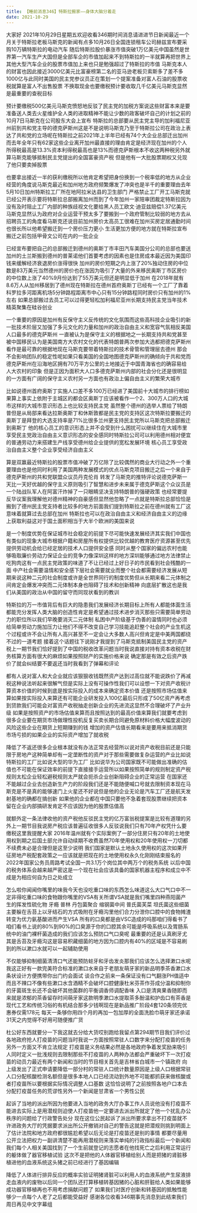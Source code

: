 ```yaml
---
title: 【睡前消息346】特斯拉搬家——身体大脑分着走
date: 2021-10-29
---
```


大家好 2021年10月29日星期五欢迎收看346期时间消息请进进节日新闻最近一个月关于特斯拉老板马斯克的新闻有点多10月26日全国连锁租车公司赫兹宣布要采购10万辆特斯拉的电动汽车
随后特斯拉股价暴涨市值突破1万亿美元中国虽然是世界第一汽车生产大国但是全部车企的市值加起来不到特斯拉的一半就算再把世界上其他大型汽车企业的股票市值加上来也只是勉强超过了特斯拉的市值
马斯克本人的财富也因此接近3000亿美元比富豪榜第二名的亚马逊老板贝索斯多了差不多1000亿与此同时美国的民主党参议员正在策划一个提案准备对富人石油的股票收税就算是富人不出售股票
不换取现金也要缴税预计要收取几千亿美元马斯克显然是最重要的查税目标

预计要缴税500亿美元马斯克愤怒地反驳了民主党的加税方案说这些财富本来是要准备送人类去火星维护全人类的进取精神不能让少数的政客破坏自己的计划之前的10月7日马斯克在公司股东大会上宣布
特斯拉的总部要从民主党主导的加利福尼亚州前到共和党主导的德克萨斯州这是不是说明马斯克乃至于特斯拉公司在政治上表达了共和党的立场呢在特斯拉之前2021年上半年已经有74个大企业总部迁出加州
而去年全年只有62家这些企业离开加州最直接的理由肯定是经济现在加州的个人所得税最高是13.3%资本利得税最高也是13%而德克萨斯根本不收这两种税另外就算马斯克能够抵制民主党提出的全国富豪资产税
但是他有一大批股票期权又兑现了他只要卖掉股票

也要拿出接近一半的获利缴税所以他肯定希望把身份换到一个税率低的地方从企业经营的角度说马斯克最近和加州地方政府频繁爆发了冲突也是半千的重要理由去年5月10日加州特斯拉工厂所在地阿拉米达县的卫生部门
严格禁止工厂开工马斯克就已经公开表示要将特斯拉总部搬离加州而到了今年加州一家陪审团裁定特斯拉因为没有及时阻止工厂内部的种族歧视文化要给黑人员工欧文·迪亚兹赔偿1.37亿美元
马斯克显然认为政府对企业运营干预太多了要搬到一个政府管制比较弱的地方去从招聘员工的角度看马斯克还说目前加州房价太高员工很难在加州买房定居通勤时间也很长所以他希望搬迁到一个房价压力更小
生活更加方便的地方就在特斯拉宣布搬迁之前包括甲骨文公司在内的一批企业

已经宣布要把自己的总部搬迁到德州的奥斯丁市丰田汽车美国分公司的总部也要送加州的土兰斯搬到德州的普莱诺他们首要考虑的因素也是住房成本最近因为美国印钱来缓解经济衰退房价涨得很快
加州的房价短期之内上涨了20%独动住房的中位数是83万美元当然德州的房价也在涨因为吸引了大量的外来移民奥斯丁市区房价的中位数上涨了40%9月份达到了55万美元但还是明显低于加州
在2018年就有8.6万人从加州移居到了德州现在特斯拉在德州首府奥斯丁已经有一个工厂了靠着科罗拉多河距离机场5分钟路程距离市中心只有15分钟路程同时房价只有加州的1%左右
如果总部搬过去员工可以过得更轻松加利福尼亚州长期支持民主党当年技术精英聚集在硅谷创业

一个重要的原因是加州有反保守主义反传统的文化氛围而这些高科技企业吸引的新一批技术阶层又加强了多元文化的力量和加州的政治自由主义和宽容气氛相反美国人口最多的德克萨斯州
一直被认为是保守主义的根据地之一长期支持共和党甚至被中国移民认为是美国南方大农村文化的代表特朗普两次参加大选都把德克萨斯州看作是最可靠的根据地现在马斯克要带着特斯拉的技术骨管和管理层去德州
那会不会影响团队的稳定性呢如果只看美国的全国地图德克萨斯州的确倾向于共和党而德克萨斯州在沿海地区拥有70万平方公里的土地接近于中国青海省也的确容易给人大农村的印象
但是正因为面积大人口多德克萨斯州内部的社会分化还是很明显的一方面有广阔的保守主义农村另一方面也有政治上偏自由主义的繁荣大城市

比如说德州首府奥斯丁实施人口差不多100万已经进了美国前十大城市的排行榜如果算上事实上依附于主城区的都会区奥斯丁应该被看作一个2、300万人口的大城市这样的大城市意识形态上也比较支持民主党
虽然整个德州的选举人票给了特朗普但是从局部来看达拉斯奥斯丁和休斯敦都是民主党的支持区这次特斯拉要搬迁的奥斯丁是拜登的大选支持率是71%比很多兰州更支持民主党所以马斯克把总部搬迁到奥斯丁
他的核心员工的意识形态上并不会受到什么困扰可以继续住在大城市里享受民主党政治自由主义意识形态的安全感同时特斯拉公司可以利用德州相对便宜的普通劳动力来搭建生产线享受德州给企业提供的宽松发展环境
核心员工享受政治自由主义整个企业享受经济自由主义

算是双赢最近特斯拉的股票市值冲破了万亿除了比较偶然的商业大行动之外一个重要理由也是他同时利用了美国两种发展模式的优点马斯克项目搬迁之后一个来自于德克萨斯州的共和党联盟众议员丹克伦肖
转发了马斯克的推特评论说德克萨斯一天比一天好优越的保守主义原则吸引了智慧和进步未来属于德克萨斯这个众议员是一个陆战队军人在阿富汗炸掉了一只眼睛坚决支持特朗普的强硬政策
也经常要提反华议案我理解他对德州精神的自豪感但显然他忽略了一点就是特斯拉总部恰恰是搬到了德州民主党支持者比较多的地方前面我们提到特斯拉之前在德州就有工厂这意味着就算过去总部在加州
特斯拉也可以在政治自由主义和经济自由主义的边缘上获取利益这对于国土面积相当于大半个欧洲的美国来说

是一个制度优势在保证城市社会稳定的前提下尽可能快速发展经济其实我们中国也有类似的现象大城市根据户籍和房屋所有权提供比较优越的教育医疗资源甚至优先提供劳动机会给已经定居的技术人口提供安全感
同时从整个国家的偏远农村也能够吸取廉价劳动力保证企业的竞争力像深圳这样的地方深圳能够通过地方法律禁止吃狗肉这有一点民主党政策的味道了不让已经过上好日子的市民看到社会残酷的一面
中产社会需要温情和安全感下层社会需要就业而整个社会都需要经济发展从短期来说这种二元的社会制度或许是全世界同行的制度优势但从长期来看二元体制之间肯定会爆发冲突而二元体制本身也阻碍了技术和创新精神
向底层扩散这也是我们从美国的政治从中国的留守而同现状看到的教训

特斯拉的万一市值背后有巨大的隐患我们发展经济长期目标上所有人都能体面生活都能充分发挥人类大脑的创造性肯定是希望通过技术进步消灭那些只需要简单劳动力的职位所以我们早晚要消灭二元体制
私困中产阶级基于伪善的温情同时也必须给简单劳动力施加压力让他们不得不改变自己学习技能追赶整个社会的产业生机这个过程或许不会让所有人高兴甚至不一定会让大多数人高兴但肯定是中美两国都绕不过的一道考题
接着这个话题往下说刚才我提到了马斯克抵制美国民主党的资产税上一期节我们恰好提到了中国的税收改革问题当时我说直接对持有资本收税在财务核算方面有很大的麻烦如果按照财产的实施价格来说
确定那是有效之后资产跌价了就会纠结要不要返还当时我看到了弹幕和评论

都有人说对富人和大企业就应该狠狠收钱既然资产达到过高位就不能说跌价了再减税这种说法听起来很解气但是实际上没有可操作性我们可以设想一下对资产收税计算资本价值的时候到底是按实际投入的成本来确定资本价值
还是按照市场估值来算如果按实际投入来算还有可能企业研发投入100亿最后只形成了50亿资产再考虑到贷款我们可能会对富资产收税抽走创新企业的先进流这显然不合理破坏了产业升级
如果是按照资产的市场估值来算而且按照达到的最高价值来算我们就要考虑到很多企业要在期货市场做理性投机反复买卖长期合同避免原材料价格大幅度波动的风险这些企业在期货上短期赚到的钱
增加的资产估值长期看来是要用来抵消期货市场亏损的如果企业的实际资产增加了就收税

降低了不返还很多企业根本就没有办法正常去经营所以说对资产收税目前还是只能限于房地产这种简单却有一定垄断性的资产对于那些需要做复杂运营的产业比如说特斯拉的工厂比如说大型的华为工厂
比如说华为公司国家既不可能做出准确的估值也不可能在保证效率的前提下直接接手运营所以如果按照简单的规则制定资产税规则太松企业轻松避税规则太严就会扼杀企业创新阻碍企业的正常运营
在国家还不能越过企业去创造新生产力的阶段我们还是不能随便喊口号就去限制资本现在马斯克是不是真的能够速门上火星还不好说但是他的企业无论是汽车工厂还是航天发射基地的确都在搞创新
如果他的企业都在中国只要他不急着套现股票继续把资本留在企业内部搞研发肯定不应该因为他的股票估值高

就额外定一条法律收他的资产税他反驳民主党的亿万富翁税提案是比较有道理的另外上一期节目我说房产税应该普遍征收很多人反驳说我们只有70年产权凭什么要缴税这里我提醒大家
2016年温州就有个实际案例了一部分住房只有20年的土地使用权到期之后国土部允许自动续期不收费虽然70年使用权和20年使用权一刀切都不续费未必是合理但是这至少说明
我们国家是默认土地永久使用权的这次如果开征房地产税配套政策之一应该就是把现在的土地使用权永久化刚刚结束报名的2022年国家公务员周路考试全国一共3.1万个岗位其中两万个的税务系统
以后中国的税务体系会越来越严密这是一个现在社会应该具备的国家机器主程序和成立中不成是为相应何自为日之处成立

怎么啦你闻闻你嘴里的味我今天也没吃重口味的东西怎么味道这么大口气口中不一定非得吃重口味的食物跟你嘴里的VSA有关所谓VSA就是我们嘴里四种燕阳菌产生的挥发性硫化物
牙瘾 普林 丹包菌聚合 缩钢菌中间 普氏菌芙菜 坦氏菌这些细菌主要躲在舌苔上以牙结石的方式吸附在牙瘾沟里他们合力分泄你口腔中的食物摊渣转变为优力氨基酸进而产生VSA
所有的口臭都是由VSC造成的吗那咱们得看书了咱们看书上说的80%到90%的口臭源于你的口腔其余可能是呼吸系统以及胃肠系统中的油门裸杆菌造成的我们应该怎么预防口气口臭呢
最重要的还是认真刷牙尤其是舌苔及牙瘾沟这是容易积藏细菌的地方因为口腔内有40%的区域是不容易刷到的所以漱口水就可以一起辅助使用

不仅能够抑制细菌清清口气还能预防蛀牙和牙齿发炎那我们应该怎么选择漱口水呢我这正好有一款完美符合标准的漱口水来自于老朋友萌牙家的新品明季茶香漱口水条状设计方便携带你出门约会面试
谈合作之前来一条保证没有口气翻涨PH值适中而且不辣口不像有些漱口水含酒精不会破坏口腔健康杜米芬茶作芬成分温和抑制你的牙菌斑生长还不会破坏其他菌群的平衡调香师调配香味
入口是清爽果香随即而来就是浓郁的茶香留存时间萌牙家这款明季漱口水提取茶多酚温和护齿口有茶香是现代工艺和传统习俗的有机结合那多少钱啊现在是新品推广阶段4套120条领完优惠券仅需178元
每天一条够你用四个月的再加一包加厚的全面洗脸巾萌牙家还承诺31天之内觉得不好用可随便推广货

杜公好东西就要分一下我这就去分给大货哎别跑给我留点第294期节目我们评价过各地政府抢人打疫苗的问题当时我说一方面按照常驻人口数字来分配打疫苗的任务另外一方面又不肯立法规定
打疫苗是义务结果必然是各地政府争着发奖励来吸引人同时定义一批浅规则去限制那些不打疫苗的人两种办法都会严重破坏下一次打疫苗的动员力最近有两个新闻和当时的节目相关首先是吉林省白城市一个镇政府
向上级发出了正式申请要降低一部分村的常驻人口统计数量原因是上级人口根据常驻人口分配核酸检测名额但是很多本地人口已经流动到外地不可能都抓获来做核酸或者打疫苗所以要根据实际情况调整人口基数
这恰恰说明了之前按照各地户口本去分配打疫苗任务的荒谬性另外一个新闻是甘肃省一个男性公民

起诉了当地的派出所因为他要进入当地的政务大厅办事工作人员说他没有打疫苗不能进去实际上是用潜规则迫使人打疫苗他一定要进去派出所就定了他一个扰乱办公秩序的问题给了行政警告处分
现在这位公民起诉了派出所要求拿出不打疫苗就不许进政务大厅的凭据要求派出所公开撤销对自己的警告这就是把潜规则挑到明面上了估计法院和地方政府都很尴尬希望以后无论是打疫苗还是别的事情
都要尽量用公开立法把权力一副讲清楚不能再用潜规则来落实单纯的行政指标最后一个新闻和我们每个人相关美国找到了一个生前就登记的志愿者在他找死亡之后利用正常运行的躯体做了器官移植试验
这次不是把他的人体器官移植给别人而是把猪的肾脏移植进他的血液系统这头猪之前已经进行了基因编辑

降低了人体进行排异反应的概率实验证明猪肾脏可以利用人的血液系统产生尿液排走血液内的废物以后同一个团队还打算移植转基因猪的心脏和肝脏给人类如果能够成功器官移植再也不用考虑捐献问题了
如果我们对医疗创新和转基因的抵触性能够少一点每个人老了之后都能受益好 感谢各位收看346期事先消息到此结束我们周日再见中文字幕组